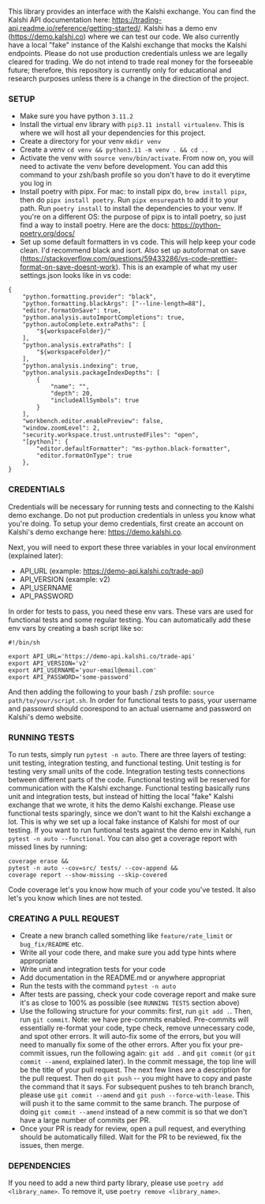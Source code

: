 This library provides an interface with the Kalshi exchange. You can find the Kalshi API
documentation here: https://trading-api.readme.io/reference/getting-started/.
Kalshi has a demo env (https://demo.kalshi.co) where we can test our code.
We also currently have a local "fake" instance of the Kalshi exchange that mocks the Kalshi
endpoints. Please do not use production credentials unless we are legally cleared for trading.
We do not intend to trade real money for the forseeable future; therefore, this repository
is currently only for educational and research purposes unless there is a change in the
direction of the project.

### SETUP

- Make sure you have python `3.11.2`
- Install the virtual env library with `pip3.11 install virtualenv`. This is where we will host all your dependencies for this project.
- Create a directory for your venv `mkdir venv`
- Create a venv `cd venv && python3.11 -m venv . && cd ..`
- Activate the venv with `source venv/bin/activate`. From now on, you will need to activate the venv before development. You can add this command to your zsh/bash profile so you don't have to do it everytime you log in
- Install poetry with pipx. For mac: to install pipx do, `brew install pipx`, then do `pipx install poetry`. Run `pipx ensurepath` to add it to your path. Run `poetry install` to install the dependencies to your venv. If you're on a different OS: the purpose of pipx is to intall poetry, so just find a way to install poetry. Here are the docs: https://python-poetry.org/docs/
- Set up some default formatters in vs code. This will help keep your code clean. I'd recommend black and isort. Also set up autoformat on save (https://stackoverflow.com/questions/59433286/vs-code-prettier-format-on-save-doesnt-work). This is an example of what my user settings.json looks like in vs code:

```
{
    "python.formatting.provider": "black",
    "python.formatting.blackArgs": ["--line-length=88"],
    "editor.formatOnSave": true,
    "python.analysis.autoImportCompletions": true,
    "python.autoComplete.extraPaths": [
        "${workspaceFolder}/"
    ],
    "python.analysis.extraPaths": [
        "${workspaceFolder}/"
    ],
    "python.analysis.indexing": true,
    "python.analysis.packageIndexDepths": [
        {
            "name": "",
            "depth": 20,
            "includeAllSymbols": true
        }
    ],
    "workbench.editor.enablePreview": false,
    "window.zoomLevel": 2,
    "security.workspace.trust.untrustedFiles": "open",
    "[python]": {
        "editor.defaultFormatter": "ms-python.black-formatter",
        "editor.formatOnType": true
    },
}
```

### CREDENTIALS

Credentials will be necessary for running tests and connecting to the Kalshi demo exchange.
Do not put production credentials in unless you know what you're doing.
To setup your demo credentials, first create an account on Kalshi's demo exchange here:
https://demo.kalshi.co.

Next, you will need to export these three variables in your local environment (explained later):

- API_URL (example: https://demo-api.kalshi.co/trade-api)
- API_VERSION (example: v2)
- API_USERNAME
- API_PASSWORD

In order for tests to pass, you need these env vars. These vars are used for functional
tests and some regular testing. You can automatically add these env vars
by creating a bash script like so:

```
#!/bin/sh

export API_URL='https://demo-api.kalshi.co/trade-api'
export API_VERSION='v2'
export API_USERNAME='your-email@email.com'
export API_PASSWORD='some-password'
```

And then adding the following to your bash / zsh profile: `source path/to/your/script.sh`.
In order for functional tests to pass, your username and passowrd should coorespond to
an actual username and password on Kalshi's demo website.

### RUNNING TESTS

To run tests, simply run `pytest -n auto`. There are three layers of testing: unit testing, integration testing,
and functional testing. Unit testing is for testing very small units of the code. Integration testing tests
connections between different parts of the code. Functional testing will be reserved for communication with
the Kalshi exchange. Functional testing basically runs unit and integration tests, but instead of hitting
the local "fake" Kalshi exchange that we wrote, it hits the demo Kalshi exchange. Please use functional tests
sparingly, since we don't want to hit the Kalshi exchange a lot. This is why we set up a local fake instance
of Kalshi for most of our testing. If you want to run funtional tests against the demo env in Kalshi,
run `pytest -n auto --functional`. You can also get a coverage report with missed lines by running:

```
coverage erase &&
pytest -n auto --cov=src/ tests/ --cov-append &&
coverage report --show-missing --skip-covered
```

Code coverage let's you know how much of your code you've tested. It also let's you know which lines are not tested.

### CREATING A PULL REQUEST

- Create a new branch called something like `feature/rate_limit` or `bug_fix/README` etc.
- Write all your code there, and make sure you add type hints where appropriate
- Write unit and integration tests for your code
- Add documentation in the README.md or anywhere appropriat
- Run the tests with the command `pytest -n auto`
- After tests are passing, check your code coverage report and make sure it's as close to 100% as possible (see `RUNNING TESTS` section above)
- Use the following structure for your commits: first, run `git add .`. Then, run `git commit`. Note: we have pre-commits enabled. Pre-commits
  will essentially re-format your code, type check, remove unnecessary code, and spot other errors. It will auto-fix some of the errors, but you
  will need to manually fix some of the other errors. After you fix your pre-commit issues, run the following again: `git add .` and `git commit`
  (or `git commit --amend`, explained later). In the commit message, the top line will be the title of your pull request. The next few lines
  are a description for the pull request. Then do `git push` -- you might have to copy and paste the command that it says. For subsequent
  pushes to teh branch branch, please use `git commit --amend` and `git push --force-with-lease`. This will push it to the same commit to the same branch.
  The purpose of doing `git commit --amend` instead of a new commit is so that we don't have a large number of commits per PR.
- Once your PR is ready for review, open a pull request, and everything should be automatically filled. Wait for the PR to be reviewed, fix the issues, then merge.

### DEPENDENCIES

If you need to add a new third party library, please use `poetry add <library_name>`. To remove it, use `poetry remove <library_name>`.
